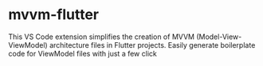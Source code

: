 # mvvm-flutter

This VS Code extension simplifies the creation of MVVM (Model-View-ViewModel) architecture files in Flutter projects. Easily generate boilerplate code for ViewModel files with just a few click
